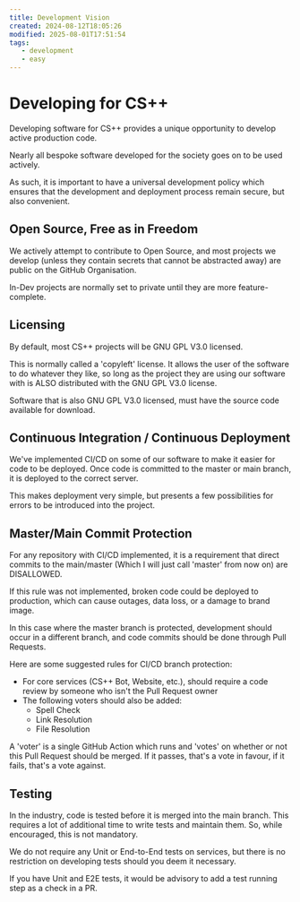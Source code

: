 ```yaml
---
title: Development Vision
created: 2024-08-12T18:05:26
modified: 2025-08-01T17:51:54
tags:
   - development
   - easy
---
```


# Developing for CS++

Developing software for CS++ provides a unique opportunity to develop active production code.

Nearly all bespoke software developed for the society goes on to be used actively.

As such, it is important to have a universal development policy which ensures that the development and deployment process remain secure, but also convenient.

## Open Source, Free as in Freedom

We actively attempt to contribute to Open Source, and most projects we develop (unless they contain secrets that cannot be abstracted away) are public on the GitHub Organisation.

In-Dev projects are normally set to private until they are more feature-complete.

## Licensing

By default, most CS++ projects will be GNU GPL V3.0 licensed.

This is normally called a 'copyleft' license. It allows the user of the software to do whatever they like, so long as the project they are using our software with is ALSO distributed with the GNU GPL V3.0 license.

Software that is also GNU GPL V3.0 licensed, must have the source code available for download.

## Continuous Integration / Continuous Deployment

We've implemented CI/CD on some of our software to make it easier for code to be deployed. Once code is committed to the master or main branch, it is deployed to the correct server.

This makes deployment very simple, but presents a few possibilities for errors to be introduced into the project.

## Master/Main Commit Protection

For any repository with CI/CD implemented, it is a requirement that direct commits to the main/master (Which I will just call 'master' from now on) are DISALLOWED.

If this rule was not implemented, broken code could be deployed to production, which can cause outages, data loss, or a damage to brand image.

In this case where the master branch is protected, development should occur in a different branch, and code commits should be done through Pull Requests.

Here are some suggested rules for CI/CD branch protection:

- For core services (CS++ Bot, Website, etc.), should require a code review by someone who isn't the Pull Request owner
- The following voters should also be added:
	- Spell Check
	- Link Resolution
	- File Resolution

A 'voter' is a single GitHub Action which runs and 'votes' on whether or not this Pull Request should be merged. If it passes, that's a vote in favour, if it fails, that's a vote against.

## Testing

In the industry, code is tested before it is merged into the main branch. This requires a lot of additional time to write tests and maintain them. So, while encouraged, this is not mandatory.

We do not require any Unit or End-to-End tests on services, but there is no restriction on developing tests should you deem it necessary.

If you have Unit and E2E tests, it would be advisory to add a test running step as a check in a PR.
